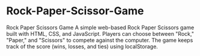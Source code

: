 # Rock-Paper-Scissor-Game

Rock Paper Scissors Game
A simple web-based Rock Paper Scissors game built with HTML, CSS, and JavaScript. Players can choose between "Rock," "Paper," and "Scissors" to compete against the computer. 
The game keeps track of the score (wins, losses, and ties) using localStorage.
